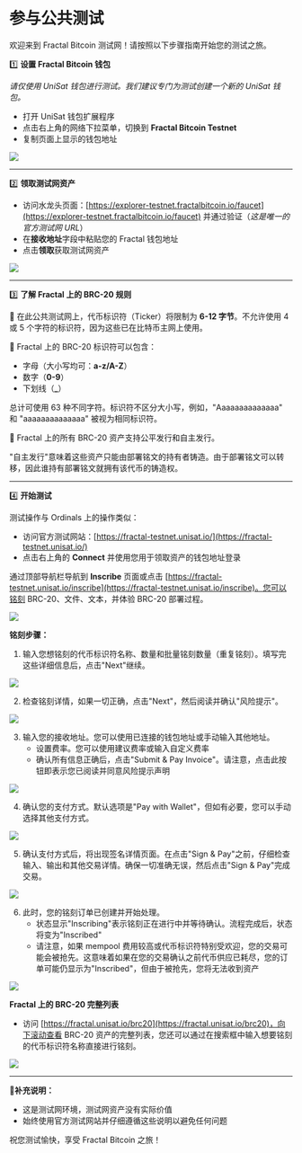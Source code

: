 # 参与公共测试

欢迎来到 Fractal Bitcoin 测试网！请按照以下步骤指南开始您的测试之旅。

1️⃣ **设置 Fractal Bitcoin 钱包**

*请仅使用 UniSat 钱包进行测试。我们建议专门为测试创建一个新的 UniSat 钱包。*

* 打开 UniSat 钱包扩展程序
* 点击右上角的网络下拉菜单，切换到 **Fractal Bitcoin Testnet**
* 复制页面上显示的钱包地址

![](/fractalbitcoin/fractal-104.png)

---

2️⃣ **领取测试网资产**

* 访问水龙头页面：[https://explorer-testnet.fractalbitcoin.io/faucet](https://explorer-testnet.fractalbitcoin.io/faucet) 并通过验证（*这是唯一的官方测试网 URL*）
* 在**接收地址**字段中粘贴您的 Fractal 钱包地址
* 点击**领取**获取测试网资产

![](/fractalbitcoin/fractal-105.avif)

---

3️⃣ **了解 Fractal 上的 BRC-20 规则**

🔸 在此公共测试网上，代币标识符（Ticker）将限制为 **6-12 字节**。不允许使用 4 或 5 个字符的标识符，因为这些已在比特币主网上使用。

🔸 Fractal 上的 BRC-20 标识符可以包含：
* 字母（大小写均可：**a-z/A-Z**）
* 数字（**0-9**）
* 下划线（**_**）

总计可使用 63 种不同字符。标识符不区分大小写，例如，"Aaaaaaaaaaaaaa" 和 "aaaaaaaaaaaaaa" 被视为相同标识符。

🔸 Fractal 上的所有 BRC-20 资产支持公平发行和自主发行。

"自主发行"意味着这些资产只能由部署铭文的持有者铸造。由于部署铭文可以转移，因此谁持有部署铭文就拥有该代币的铸造权。

---

4️⃣ **开始测试**

测试操作与 Ordinals 上的操作类似：

* 访问官方测试网站：[https://fractal-testnet.unisat.io/](https://fractal-testnet.unisat.io/)
* 点击右上角的 **Connect** 并使用您用于领取资产的钱包地址登录

通过顶部导航栏导航到 **Inscribe** 页面或点击 [https://fractal-testnet.unisat.io/inscribe](https://fractal-testnet.unisat.io/inscribe)。您可以铭刻 BRC-20、文件、文本，并体验 BRC-20 部署过程。

![](/fractalbitcoin/fractal-106.avif)

**铭刻步骤：**

1. 输入您想铭刻的代币标识符名称、数量和批量铭刻数量（重复铭刻）。填写完这些详细信息后，点击"Next"继续。

![](/fractalbitcoin/fractal-107.avif)

2. 检查铭刻详情，如果一切正确，点击"Next"，然后阅读并确认"风险提示"。

![](/fractalbitcoin/fractal-108.avif)   

3. 输入您的接收地址。您可以使用已连接的钱包地址或手动输入其他地址。
   * 设置费率。您可以使用建议费率或输入自定义费率
   * 确认所有信息正确后，点击"Submit & Pay Invoice"。请注意，点击此按钮即表示您已阅读并同意风险提示声明

![](/fractalbitcoin/fractal-109.avif)

4. 确认您的支付方式。默认选项是"Pay with Wallet"，但如有必要，您可以手动选择其他支付方式。

![](/fractalbitcoin/fractal-110.avif)

5. 确认支付方式后，将出现签名详情页面。在点击"Sign & Pay"之前，仔细检查输入、输出和其他交易详情。确保一切准确无误，然后点击"Sign & Pay"完成交易。

![](/fractalbitcoin/fractal-111.avif)   

6. 此时，您的铭刻订单已创建并开始处理。
   * 状态显示"Inscribing"表示铭刻正在进行中并等待确认。流程完成后，状态将变为"Inscribed"
   * 请注意，如果 mempool 费用较高或代币标识符特别受欢迎，您的交易可能会被抢先。这意味着如果在您的交易确认之前代币供应已耗尽，您的订单可能仍显示为"Inscribed"，但由于被抢先，您将无法收到资产

![](/fractalbitcoin/fractal-112.avif)

**Fractal 上的 BRC-20 完整列表**

* 访问 [https://fractal.unisat.io/brc20](https://fractal.unisat.io/brc20)，向下滚动查看 BRC-20 资产的完整列表，您还可以通过在搜索框中输入想要铭刻的代币标识符名称直接进行铭刻。

![](/fractalbitcoin/fractal-113.avif)

---

📌**补充说明：**

* 这是测试网环境，测试网资产没有实际价值
* 始终使用官方测试网站并仔细遵循这些说明以避免任何问题

祝您测试愉快，享受 Fractal Bitcoin 之旅！ 